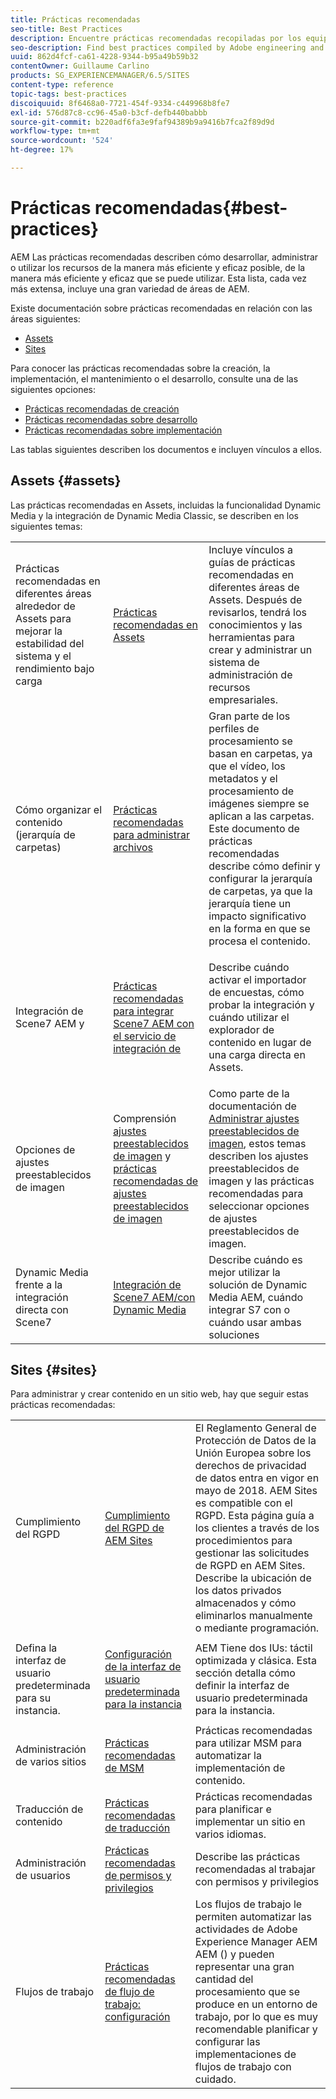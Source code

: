 ```yaml
---
title: Prácticas recomendadas
seo-title: Best Practices
description: Encuentre prácticas recomendadas recopiladas por los equipos de consultoría e ingeniería de Adobes para ayudar a los administradores a ponerse en marcha.
seo-description: Find best practices compiled by Adobe engineering and consulting teams to help administrators get up and running.
uuid: 862d4fcf-ca61-4228-9344-b95a49b59b32
contentOwner: Guillaume Carlino
products: SG_EXPERIENCEMANAGER/6.5/SITES
content-type: reference
topic-tags: best-practices
discoiquuid: 8f6468a0-7721-454f-9334-c449968b8fe7
exl-id: 576d87c8-cc96-45a0-b3cf-defb440babbb
source-git-commit: b220adf6fa3e9faf94389b9a9416b7fca2f89d9d
workflow-type: tm+mt
source-wordcount: '524'
ht-degree: 17%

---
```


# Prácticas recomendadas{#best-practices}

AEM Las prácticas recomendadas describen cómo desarrollar, administrar o utilizar los recursos de la manera más eficiente y eficaz posible, de la manera más eficiente y eficaz que se puede utilizar. Esta lista, cada vez más extensa, incluye una gran variedad de áreas de AEM.

Existe documentación sobre prácticas recomendadas en relación con las áreas siguientes:

* [Assets](#assets)
* [Sites](#sites)

Para conocer las prácticas recomendadas sobre la creación, la implementación, el mantenimiento o el desarrollo, consulte una de las siguientes opciones:

* [Prácticas recomendadas de creación](/help/sites-authoring/best-practices.md)
* [Prácticas recomendadas sobre desarrollo](/help/sites-developing/best-practices.md)
* [Prácticas recomendadas sobre implementación](/help/sites-deploying/best-practices.md)

Las tablas siguientes describen los documentos e incluyen vínculos a ellos.

## Assets {#assets}

Las prácticas recomendadas en Assets, incluidas la funcionalidad Dynamic Media y la integración de Dynamic Media Classic, se describen en los siguientes temas:

<table>
 <tbody>
  <tr>
   <td>Prácticas recomendadas en diferentes áreas alrededor de Assets para mejorar la estabilidad del sistema y el rendimiento bajo carga</td>
   <td><a href="/help/assets/best-practices-for-assets.md">Prácticas recomendadas en Assets</a></td>
   <td>Incluye vínculos a guías de prácticas recomendadas en diferentes áreas de Assets. Después de revisarlos, tendrá los conocimientos y las herramientas para crear y administrar un sistema de administración de recursos empresariales.</td>
  </tr>
  <tr>
   <td>Cómo organizar el contenido (jerarquía de carpetas)</td>
   <td><a href="/help/assets/organize-assets.md">Prácticas recomendadas para administrar archivos</a></td>
   <td>Gran parte de los perfiles de procesamiento se basan en carpetas, ya que el vídeo, los metadatos y el procesamiento de imágenes siempre se aplican a las carpetas. Este documento de prácticas recomendadas describe cómo definir y configurar la jerarquía de carpetas, ya que la jerarquía tiene un impacto significativo en la forma en que se procesa el contenido. </td>
  </tr>
  <tr>
   <td>Integración de Scene7 AEM y</td>
   <td><a href="/help/sites-administering/scene7.md#best-practices-for-integrating-scene-with-aem">Prácticas recomendadas para integrar Scene7 AEM con el servicio de integración de</a></td>
   <td><p>Describe cuándo activar el importador de encuestas, cómo probar la integración y cuándo utilizar el explorador de contenido en lugar de una carga directa en Assets.</p> </td>
  </tr>
  <tr>
   <td>Opciones de ajustes preestablecidos de imagen</td>
   <td>Comprensión <a href="/help/assets/managing-image-presets.md#understanding-image-presets">ajustes preestablecidos de imagen</a> y <a href="/help/assets/managing-image-presets.md#image-preset-options">prácticas recomendadas de ajustes preestablecidos de imagen</a></td>
   <td>Como parte de la documentación de <a href="/help/assets/managing-image-presets.md">Administrar ajustes preestablecidos de imagen</a>, estos temas describen los ajustes preestablecidos de imagen y las prácticas recomendadas para seleccionar opciones de ajustes preestablecidos de imagen.</td>
  </tr>
  <tr>
   <td>Dynamic Media frente a la integración directa con Scene7</td>
   <td><a href="/help/sites-administering/scene7.md#aem-scene-integration-versus-dynamic-media">Integración de Scene7 AEM/con Dynamic Media</a></td>
   <td>Describe cuándo es mejor utilizar la solución de Dynamic Media AEM, cuándo integrar S7 con o cuándo usar ambas soluciones</td>
  </tr>
 </tbody>
</table>

## Sites {#sites}

Para administrar y crear contenido en un sitio web, hay que seguir estas prácticas recomendadas:

<table>
 <tbody>
  <tr>
   <td>Cumplimiento del RGPD</td>
   <td><a href="/help/sites-administering/gdpr-compliance-sites.md">Cumplimiento del RGPD de AEM Sites</a></td>
   <td>El Reglamento General de Protección de Datos de la Unión Europea sobre los derechos de privacidad de datos entra en vigor en mayo de 2018. AEM Sites es compatible con el RGPD. Esta página guía a los clientes a través de los procedimientos para gestionar las solicitudes de RGPD en AEM Sites. Describe la ubicación de los datos privados almacenados y cómo eliminarlos manualmente o mediante programación.</td>
  </tr>
  <tr>
   <td>Defina la interfaz de usuario predeterminada para su instancia.</td>
   <td><p><a href="/help/sites-authoring/select-ui.md#configuring-the-default-ui-for-your-instance">Configuración de la interfaz de usuario predeterminada para la instancia</a></p> </td>
   <td>AEM Tiene dos IUs: táctil optimizada y clásica. Esta sección detalla cómo definir la interfaz de usuario predeterminada para la instancia.</td>
  </tr>
  <tr>
   <td>Administración de varios sitios</td>
   <td><a href="/help/sites-administering/msm-best-practices.md">Prácticas recomendadas de MSM</a></td>
   <td>Prácticas recomendadas para utilizar MSM para automatizar la implementación de contenido. </td>
  </tr>
  <tr>
   <td>Traducción de contenido</td>
   <td><a href="/help/sites-administering/tc-bp.md">Prácticas recomendadas de traducción</a></td>
   <td>Prácticas recomendadas para planificar e implementar un sitio en varios idiomas.</td>
  </tr>
  <tr>
   <td>Administración de usuarios</td>
   <td><a href="/help/sites-administering/security.md#best-practices">Prácticas recomendadas de permisos y privilegios</a></td>
   <td>Describe las prácticas recomendadas al trabajar con permisos y privilegios </td>
  </tr>
  <tr>
   <td>Flujos de trabajo</td>
   <td><a href="/help/sites-developing/workflows-best-practices.md#configuration">Prácticas recomendadas de flujo de trabajo: configuración</a></td>
   <td>Los flujos de trabajo le permiten automatizar las actividades de Adobe Experience Manager AEM AEM () y pueden representar una gran cantidad del procesamiento que se produce en un entorno de trabajo, por lo que es muy recomendable planificar y configurar las implementaciones de flujos de trabajo con cuidado.</td>
  </tr>
 </tbody>
</table>

